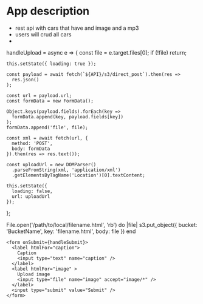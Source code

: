 # App description
- rest api with cars that have and image and a mp3 
- users will crud all cars
- 


handleUpload = async e => {
    const file = e.target.files[0];
    if (!file) return;

    this.setState({ loading: true });

    const payload = await fetch(`${API}/s3/direct_post`).then(res =>
      res.json()
    );

    const url = payload.url;
    const formData = new FormData();

    Object.keys(payload.fields).forEach(key =>
      formData.append(key, payload.fields[key])
    );
    formData.append('file', file);

    const xml = await fetch(url, {
      method: 'POST',
      body: formData
    }).then(res => res.text());

    const uploadUrl = new DOMParser()
      .parseFromString(xml, 'application/xml')
      .getElementsByTagName('Location')[0].textContent;

    this.setState({
      loading: false,
      url: uploadUrl
    });
  };

  <!-- .put_object for s3 -->
  File.open('/path/to/local/filename.html', 'rb') do |file|
  s3.put_object({
    bucket: 'BucketName',
    key: 'filename.html',
    body: file
  })
end

<!-- form for files -->
    <form onSubmit={handleSubmit}>
      <label htmlFor="caption">
        Caption
        <input type="text" name="caption" />
      </label>
      <label htmlFor="image" >
        Upload image
        <input type="file" name="image" accept="image/*" />
      </label>
      <input type="submit" value="Submit" />
    </form>
